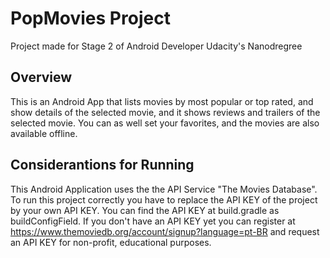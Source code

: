 # PopMovies Project

Project made for Stage 2 of Android Developer Udacity's Nanodregree

## Overview

This is an Android App that lists movies by most popular or top rated, and show details of the selected movie, and it shows reviews and trailers of the selected movie. You can as well set your favorites, and the movies are also available offline. 

## Considerantions for Running

This Android Application uses the the API Service "The Movies Database". To run this project correctly you have to replace the API KEY of the project by your own API KEY. You can find the API KEY at build.gradle as buildConfigField. If you don't have an API KEY yet you can register at https://www.themoviedb.org/account/signup?language=pt-BR and request an API KEY for non-profit, educational purposes.





